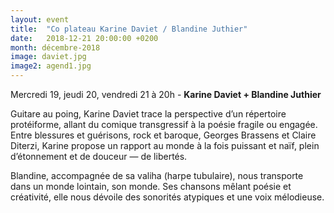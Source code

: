 ```yaml
---
layout: event
title:  "Co plateau Karine Daviet / Blandine Juthier"
date:   2018-12-21 20:00:00 +0200
month: décembre-2018
image: daviet.jpg
image2: agend1.jpg
---
```



Mercredi 19, jeudi 20, vendredi 21 à 20h - 
**Karine Daviet + Blandine Juthier** 

Guitare au poing, Karine Daviet trace la perspective d’un répertoire protéiforme, allant du comique transgressif à la poésie fragile ou engagée. Entre blessures et guérisons, rock et baroque, Georges Brassens et Claire Diterzi, Karine propose un rapport au monde à la fois puissant et naïf, plein d’étonnement et de douceur — de libertés.






Blandine, accompagnée de sa valiha (harpe tubulaire), nous transporte dans un monde lointain, son monde. Ses chansons mêlant poésie et créativité, elle nous dévoile des sonorités atypiques et une voix mélodieuse. 
